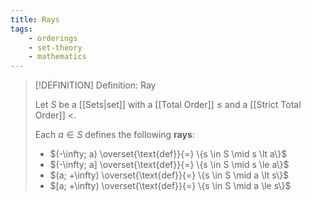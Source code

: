 ```yaml
---
title: Rays
tags:
    - orderings
    - set-theory
    - mathematics
---
```


>[!DEFINITION] Definition: Ray
>
>Let $S$ be a [[Sets|set]] with a [[Total Order]] $\le$ and a [[Strict Total Order]] $\lt$.
>
>Each $a \in S$ defines the following **rays**:
>- $(-\infty; a) \overset{\text{def}}{=} \{s \in S \mid s \lt a\}$
>- $(-\infty; a] \overset{\text{def}}{=} \{s \in S \mid s \le a\}$
>- $(a; +\infty) \overset{\text{def}}{=} \{s \in S \mid a \lt s\}$
>- $[a; +\infty) \overset{\text{def}}{=} \{s \in S \mid a \le s\}$
>